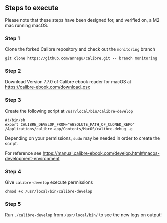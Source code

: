 ## Steps to execute
Please note that these steps have been designed for, and verified on, a M2 mac running macOS.

### Step 1
Clone the forked Calibre repository and check out the `monitoring` branch
```
git clone https://github.com/annegu/calibre.git -- branch monitoring
```

### Step 2
Download Version 7.7.0 of Calibre ebook reader for macOS at https://calibre-ebook.com/download_osx

### Step 3
Create the following script at `/usr/local/bin/calibre-develop`
```
#!/bin/sh
export CALIBRE_DEVELOP_FROM="ABSOLUTE_PATH_OF_CLONED_REPO"
/Applications/calibre.app/Contents/MacOS/calibre-debug -g
```
Depending on your permissions, `sudo` may be needed in order to create the script.

For reference see https://manual.calibre-ebook.com/develop.html#macos-development-environment

### Step 4

Give `calibre-develop` execute permissions
```
chmod +x /usr/local/bin/calibre-develop
```

### Step 5
Run `./calibre-develop` from `/usr/local/bin/` to see the new logs on output!